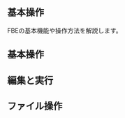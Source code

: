 

<Section>

# 基本操作

FBEの基本機能や操作方法を解説します。

</Section>

<Section>

## 基本操作

</Section>

<Section>

## 編集と実行

</Section>

<Section>

## ファイル操作

</Section>

